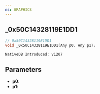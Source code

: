 ```yaml
---
ns: GRAPHICS
---
```

## _0x50C14328119E1DD1

```c
// 0x50C14328119E1DD1
void _0x50C14328119E1DD1(Any p0, Any p1);
```

```
NativeDB Introduced: v1207
```

## Parameters
* **p0**:
* **p1**:
